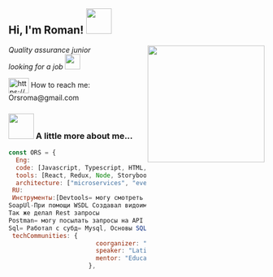 <h2> Hi, I'm Roman! <img src="https://media.giphy.com/media/mGcNjsfWAjY5AEZNw6/giphy.gif" width="50"></h2>
<img align='right' src="https://media.giphy.com/media/pcKoCj9OlpdbMnwOc7/giphy.gif" width="230">
<p><em>Quality assurance junior </br>looking for a job <img src="https://media.giphy.com/media/WUlplcMpOCEmTGBtBW/giphy.gif" width="30">
</em></p> <a href="https://linkedin.com/in/https://www.linkedin.com/in/roman-omelaenko-b5aba81ba/" target="blank"><img align="center" src="https://cdn.jsdelivr.net/npm/simple-icons@3.0.1/icons/linkedin.svg" alt="https://www.linkedin.com/in/roman-omelaenko-b5aba81ba/" height="30" width="40" /></a>
How to reach me: Orsroma@gmail.com




### <img src="https://media.giphy.com/media/VgCDAzcKvsR6OM0uWg/giphy.gif" width="50"> A little more about me...  

```javascript
const ORS = {
  Eng:
  code: [Javascript, Typescript, HTML, CSS, Ruby, Python, Java],
  tools: [React, Redux, Node, Storybook, Styled-Components, Jest, Docker],
  architecture: ["microservices", "event-driven", "design system pattern"],
 RU:
 Инструменты:[Devtools= могу смотреть интерент трафик, проверка консоли на ошибки,эмитация мобильных устройстрв 
SoapUl-При помощи WSDL Создавал видоимзенял параметры пользователей (проверял функционал создания ползователя, и писал тесткейсы на основании ответов)
Так же делал Rest запросы 
Postman= могу посылать запросы на API "CRUD", Писать простые тесты на ответные статусы от Http
Sql= Работал с субд= Mysql, Основы SQL (Create, Delete, Drop, Insert Into, Select, From, Where, Join)
 techCommunities: {
                        coorganizer: "AfroPython",
                        speaker: "Latinity",
                        mentor: "EducaTRANSforma"
                      },
 
```


